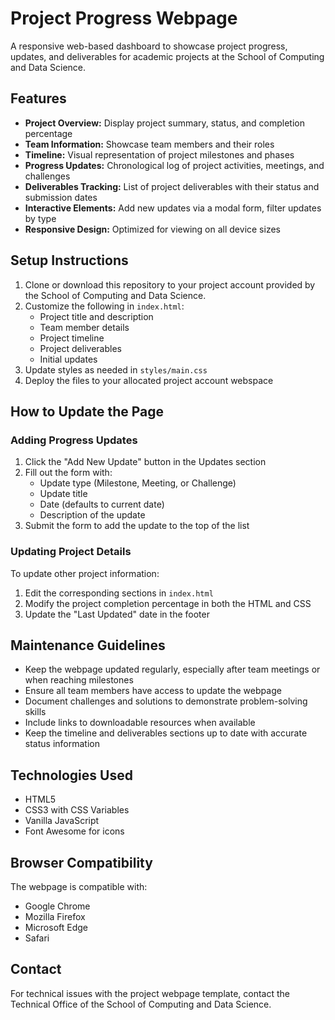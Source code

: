 # Project Progress Webpage

A responsive web-based dashboard to showcase project progress, updates, and deliverables for academic projects at the School of Computing and Data Science.

## Features

- **Project Overview:** Display project summary, status, and completion percentage
- **Team Information:** Showcase team members and their roles
- **Timeline:** Visual representation of project milestones and phases
- **Progress Updates:** Chronological log of project activities, meetings, and challenges
- **Deliverables Tracking:** List of project deliverables with their status and submission dates
- **Interactive Elements:** Add new updates via a modal form, filter updates by type
- **Responsive Design:** Optimized for viewing on all device sizes

## Setup Instructions

1. Clone or download this repository to your project account provided by the School of Computing and Data Science.
2. Customize the following in `index.html`:
   - Project title and description
   - Team member details
   - Project timeline
   - Project deliverables
   - Initial updates
3. Update styles as needed in `styles/main.css`
4. Deploy the files to your allocated project account webspace

## How to Update the Page

### Adding Progress Updates

1. Click the "Add New Update" button in the Updates section
2. Fill out the form with:
   - Update type (Milestone, Meeting, or Challenge)
   - Update title
   - Date (defaults to current date)
   - Description of the update
3. Submit the form to add the update to the top of the list

### Updating Project Details

To update other project information:
1. Edit the corresponding sections in `index.html`
2. Modify the project completion percentage in both the HTML and CSS
3. Update the "Last Updated" date in the footer

## Maintenance Guidelines

- Keep the webpage updated regularly, especially after team meetings or when reaching milestones
- Ensure all team members have access to update the webpage
- Document challenges and solutions to demonstrate problem-solving skills
- Include links to downloadable resources when available
- Keep the timeline and deliverables sections up to date with accurate status information

## Technologies Used

- HTML5
- CSS3 with CSS Variables
- Vanilla JavaScript
- Font Awesome for icons

## Browser Compatibility

The webpage is compatible with:
- Google Chrome
- Mozilla Firefox
- Microsoft Edge
- Safari

## Contact

For technical issues with the project webpage template, contact the Technical Office of the School of Computing and Data Science. 
